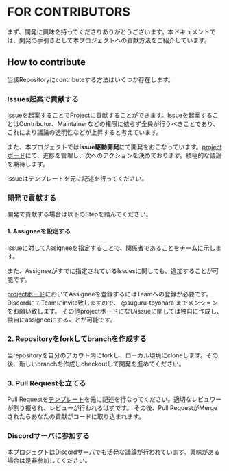 # FOR CONTRIBUTORS
まず、開発に興味を持ってくださりありがとうございます。本ドキュメントでは、開発の手引きとして本プロジェクトへの貢献方法をご紹介しています。

## How to contribute
当該Repositoryにcontributeする方法はいくつか存在します。

### Issues起案で貢献する
[Issue](https://github.com/tech-creative-club/disaster-platform/issues)を起案することでProjectに貢献することができます。Issueを起案することはContributor、Maintainerなどの権限に依らず全員が行うべきことであり、これにより議論の透明性などが上昇すると考えています。

また、本プロジェクトでは**Issue駆動開発**にて開発をおこなっています。[projectボード](https://github.com/orgs/tech-creative-club/projects/2)にて、進捗を管理し、次へのアクションを決めております。積極的な議論を期待します。

Issueはテンプレートを元に記述を行ってください。

### 開発で貢献する

開発で貢献する場合は以下のStepを踏んでください。

#### 1. Assigneeを設定する

Issueに対してAssigneeを指定することで、関係者であることをチームに示します。

また、Assigneeがすでに指定されているIssuesに関しても、追加することが可能です。

[projectボード](https://github.com/orgs/tech-creative-club/projects/2)においてAssigneeを登録するにはTeamへの登録が必要です。DiscordにてTeamにinvite致しますので、 @suguru-toyohara までメンションをお願い致します。 その他projectボードにないissueに関しては独自に作成し、独自にassigneeにすることが可能です。

### 2. Repositoryをforkしてbranchを作成する
当repositoryを自分のアカウト内にforkし、ローカル環境にcloneします。その後、新しいbranchを作成しcheckoutして開発を進めてください。  

### 3. Pull Requestを立てる
Pull Requestを[テンプレート]()を元に記述を行なってください。適切なレビュワーが割り振られ、レビューが行われるはずです。
その後、Pull RequestがMergeされたらあなたの貢献がコードに取り込まれます。

### Discordサーバに参加する
本プロジェクトは[Discordサーバ](https://discord.gg/fy6g7YbhRK)でも活発な議論が行われています。興味がある場合は是非参加してください。

